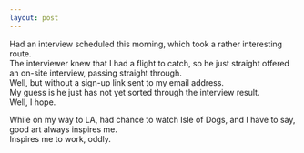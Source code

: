 ```yaml
---
layout: post
---
```

  


Had an interview scheduled this morning, which took a rather interesting route.  
The interviewer knew that I had a flight to catch, so he just straight offered an on-site interview, passing straight through.  
Well, but without a sign-up link sent to my email address.  
My guess is he just has not yet sorted through the interview result.  
Well, I hope.  
  


While on my way to LA, had chance to watch Isle of Dogs, and I have to say, good art always inspires me.  
Inspires me to work, oddly.  